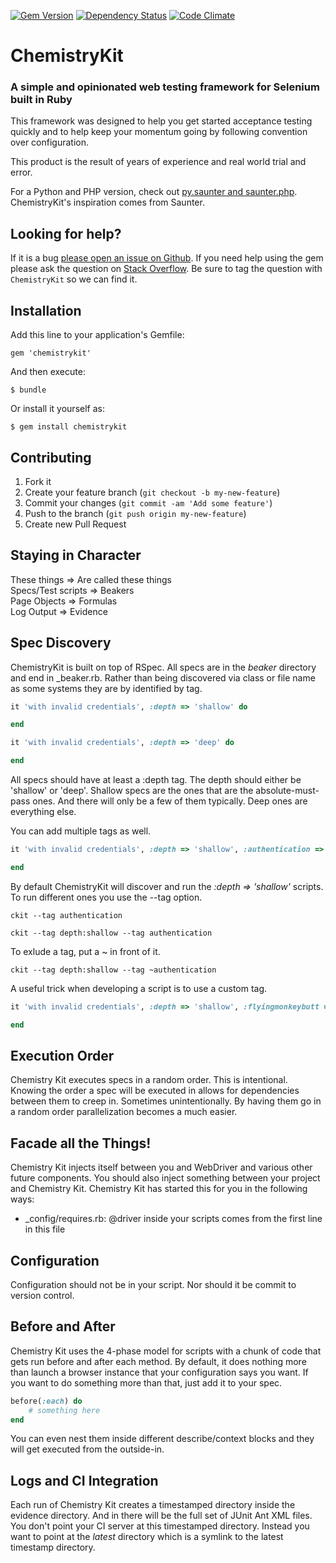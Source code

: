 [![Gem Version](https://badge.fury.io/rb/chemistrykit.png)](http://badge.fury.io/rb/chemistrykit)
[![Dependency Status](https://gemnasium.com/arrgyle/chemistrykit.png)](https://gemnasium.com/arrgyle/chemistrykit)
[![Code Climate](https://codeclimate.com/github/arrgyle/chemistrykit.png)](https://codeclimate.com/github/arrgyle/chemistrykit)

ChemistryKit
============================================================

### A simple and opinionated web testing framework for Selenium built in Ruby

This framework was designed to help you get started acceptance testing quickly and to help keep your momentum going by following convention over configuration. 

This product is the result of years of experience and real world trial and error.

For a Python and PHP version, check out [py.saunter and saunter.php](https://github.com/Element-34/). ChemistryKit's inspiration comes from Saunter.

## Looking for help?

If it is a bug [please open an issue on Github](https://github.com/arrgyle/chemistrykit/issues). If you need help using
the gem please ask the question on [Stack Overflow](http://stackoverflow.com). Be sure to tag the
question with `ChemistryKit` so we can find it.

## Installation

Add this line to your application's Gemfile:

    gem 'chemistrykit'

And then execute:

    $ bundle

Or install it yourself as:

    $ gem install chemistrykit

## Contributing

1. Fork it
2. Create your feature branch (`git checkout -b my-new-feature`)
3. Commit your changes (`git commit -am 'Add some feature'`)
4. Push to the branch (`git push origin my-new-feature`)
5. Create new Pull Request

Staying in Character
--------------
These things        =>  Are called these things  
Specs/Test scripts  =>  Beakers  
Page Objects        =>  Formulas  
Log Output          =>  Evidence  

Spec Discovery
--------------

ChemistryKit is built on top of RSpec. All specs are in the _beaker_ directory and end in _beaker.rb. Rather than being discovered via class or file name as some systems they are by identified by tag. 

```ruby
it 'with invalid credentials', :depth => 'shallow' do

end

it 'with invalid credentials', :depth => 'deep' do

end
````
All specs should have at least a :depth tag. The depth should either be 'shallow' or 'deep'. Shallow specs are the ones that are the absolute-must-pass ones. And there will only be a few of them typically. Deep ones are everything else.

You can add multiple tags as well.

```ruby
it 'with invalid credentials', :depth => 'shallow', :authentication => true do

end
````

By default ChemistryKit will discover and run the _:depth => 'shallow'_ scripts. To run different ones you use the --tag option.

    ckit --tag authentication

    ckit --tag depth:shallow --tag authentication

To exlude a tag, put a ~ in front of it.

    ckit --tag depth:shallow --tag ~authentication

A useful trick when developing a script is to use a custom tag.

```ruby
it 'with invalid credentials', :depth => 'shallow', :flyingmonkeybutt => true do

end
````

Execution Order
---------------

Chemistry Kit executes specs in a random order. This is intentional. Knowing the order a spec will be executed in allows for dependencies between them to creep in. Sometimes unintentionally. By having them go in a random order parallelization becomes a much easier.

Facade all the Things!
----------------------

Chemistry Kit injects itself between you and WebDriver and various other future components. You should also inject something between your project and Chemistry Kit. Chemistry Kit has started this for you in the following ways:

- _config/requires.rb: @driver inside your scripts comes from the first line in this file

Configuration
-------------

Configuration should not be in your script. Nor should it be commit to version control. 

Before and After
----------------

Chemistry Kit uses the 4-phase model for scripts with a chunk of code that gets run before and after each method. By default, it does nothing more than launch a browser instance that your configuration says you want. If you want to do something more than that, just add it to your spec.

```ruby
before(:each) do
    # something here
end
```

You can even nest them inside different describe/context blocks and they will get executed from the outside-in.

Logs and CI Integration
-----------------------

Each run of Chemistry Kit creates a timestamped directory inside the evidence directory. And in there will be the full set of JUnit Ant XML files. You don't point your CI server at this timestamped directory. Instead you want to point at the _latest_ directory which is a symlink to the latest timestamp directory.
